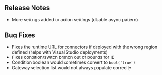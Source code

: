 ## Release Notes
* More settings added to action settings (disable async pattern)

## Bug Fixes
* Fixes the runtime URL for connectors if deployed with the wrong region defined (helps with Visual Studio deployments)
* Fixes condition/switch branch out of bounds for IE
* Condition boolean would sometimes convert to `bool('true')`
* Gateway selection list would not always populate correclty